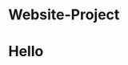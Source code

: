 # Website-Project

<html>
  <head>
  <title> Home </title>
  <h1> <h/1>
    <p> Hello </p>
  </head>

</html>

